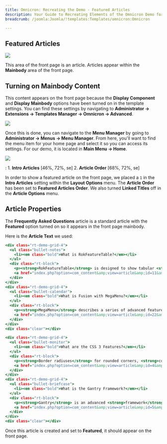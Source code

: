 ```yaml
---
title: Omnicron: Recreating the Demo - Featured Articles
description: Your Guide to Recreating Elements of the Omnicron Demo for Joomla
breadcrumb: /joomla:Joomla/!templates:Templates/omnicron:Omnicron

---
```


Featured Articles
-----

![][demo]

This area of the front page is an article. Articles appear within the **Mainbody** area of the front page.

Turning on Mainbody Content
-----

This content appears on the front page because the **Display Component** and **Display Mainbody** options have been turned on in the template settings. You can find these settings by navigating to **Administrator -> Extensions -> Templates Manager -> Omnicron -> Advanced**.

![][advanced]

Once this is done, you can navigate to the **Menu Manager** by going to **Administrator -> Menus -> Menu Manager**. From here, you'll want to find the menu item for your home page and select it so you can access its settings. For our demo, it is located in **Main Menu -> Home**.

![][menu]

:   1. **Intro Articles** [46%, 72%, se]
    2. **Article Order** [68%, 72%, se]

In order to show a featured article on the front page, we placed a `1` in the **Intro Articles** setting within the **Layout Options** menu. The **Article Order** has been set to **Featured Articles Order**. We also turned **Linked Titles** off in the **Article Options** menu.

Article Properties
-----

The **Frequently Asked Questions** article is a standard article with the **Featured** option turned on so it appears in the front page mainbody.

Here is the **Article Text** we used:

~~~ .html
<div class="rt-demo-grid-4">
  <ul class="bullet-notes">
    <li><em class="bold">What is RokFeatureTable?</em></li>
  </ul>
  <div class="rt-block">
    <p><strong>RokFeatureTable</strong> is designed to show tabular <strong>data</strong>, offering a user friendly <strong>interface</strong> and integrated styling.</p>
    <a href="index.php?option=com_content&amp;view=article&amp;id=11&amp;Itemid=110" class="readon"><span>More Details</span></a>
  </div>
</div>
<div class="rt-demo-grid-4">
  <ul class="bullet-calendar">
    <li><em class="bold">What is Fusion with MegaMenu?</em></li>
  </ul>
  <div class="rt-block">
    <p><strong>MegaMenu</strong> describes a series of advanced features, such as <strong>grouped items</strong> and <strong>inline modules</strong>, to the <strong>Fusion</strong> dropdown menu.</p>
    <a href="index.php?option=com_content&amp;view=article&amp;id=22&amp;Itemid=118" class="readon"><span>More Details</span></a>
  </div>
</div>
<div class="clear"></div>

<div class="rt-demo-grid-4">
  <ul class="bullet-monitor">
    <li><em class="bold">What are the CSS 3 Features?</em></li>
  </ul>
  <div class="rt-block">
    <p><strong>Border radiuses</strong> for rounded corners, <strong>color transitions</strong> on hover, box shadows and CSS <strong>rotation</strong> are all included.</p>
    <a href="index.php?option=com_content&amp;view=article&amp;id=4&amp;Itemid=107" class="readon"><span>More Details</span></a>
  </div>
</div>
<div class="rt-demo-grid-4">
  <ul class="bullet-briefcase">
    <li><em class="bold">What is the Gantry Framework?</em></li>
  </ul>
  <div class="rt-block">
    <p><strong>Gantry</strong> is an advanced <strong>framework</strong> that powers our latest templates, offering an excellent <strong>foundation</strong>, full of <strong>features</strong>.</p>
    <a href="index.php?option=com_content&amp;view=article&amp;id=5&amp;Itemid=133" class="readon"><span>More Details</span></a>
  </div>
</div>
<div class="clear"></div>
~~~

Once this article is created and set to **Featured**, it should appear on the front page.

[demo]: assets/demo_6.jpeg
[advanced]: assets/advanced.jpeg
[menu]: assets/menu.jpeg
